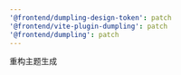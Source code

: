 ```yaml
---
'@frontend/dumpling-design-token': patch
'@frontend/vite-plugin-dumpling': patch
'@frontend/dumpling': patch
---
```


重构主题生成
